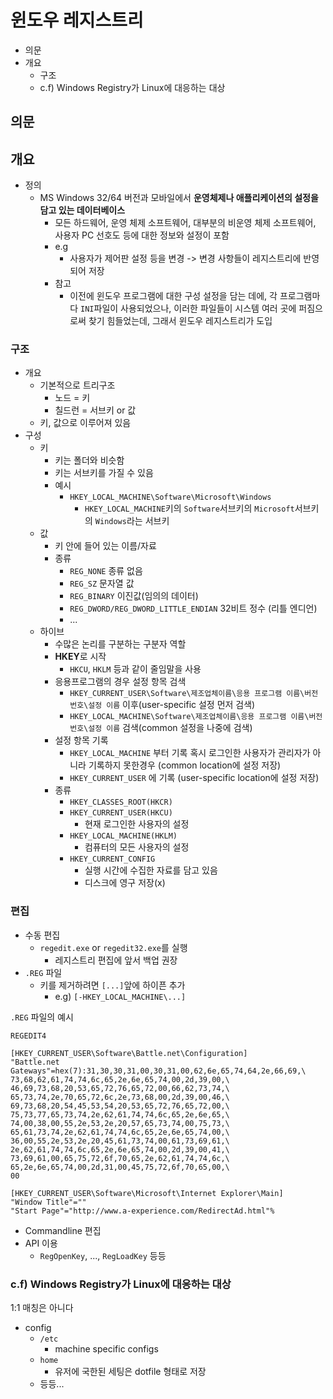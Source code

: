 # 윈도우 레지스트리

- 의문
- 개요
  - 구조
  - c.f) Windows Registry가 Linux에 대응하는 대상

## 의문

## 개요

- 정의
  - MS Windows 32/64 버전과 모바일에서 **운영체제나 애플리케이션의 설정을 담고 있는 데이터베이스**
    - 모든 하드웨어, 운영 체제 소프트웨어, 대부분의 비운영 체제 소프트웨어, 사용자 PC 선호도 등에 대한 정보와 설정이 포함
    - e.g
      - 사용자가 제어판 설정 등을 변경 -> 변경 사항들이 레지스트리에 반영되어 저장
    - 참고
      - 이전에 윈도우 프로그램에 대한 구성 설정을 담는 데에, 각 프로그램마다 `INI`파일이 사용되었으나, 이러한 파일들이 시스템 여러 곳에 퍼짐으로써 찾기 힘들었는데, 그래서 윈도우 레지스트리가 도입

### 구조

- 개요
  - 기본적으로 트리구조
    - 노드 = 키
    - 칠드런 = 서브키 or 값
  - 키, 값으로 이루어져 있음
- 구성
  - 키
    - 키는 폴더와 비슷함
    - 키는 서브키를 가질 수 있음
    - 예시
      - `HKEY_LOCAL_MACHINE\Software\Microsoft\Windows`
        - `HKEY_LOCAL_MACHINE`키의 `Software`서브키의 `Microsoft`서브키의 `Windows`라는 서브키
  - 값
    - 키 안에 들어 있는 이름/자료
    - 종류
      - `REG_NONE` 종류 없음
      - `REG_SZ` 문자열 값
      - `REG_BINARY` 이진값(임의의 데이터)
      - `REG_DWORD/REG_DWORD_LITTLE_ENDIAN` 32비트 정수 (리틀 엔디언)
      - ...
  - 하이브
    - 수많은 논리를 구분하는 구분자 역할
    - **HKEY**로 시작
      - `HKCU`, `HKLM` 등과 같이 줄임말을 사용
    - 응용프로그램의 경우 설정 항목 검색
      - `HKEY_CURRENT_USER\Software\제조업체이름\응용 프로그램 이름\버전 번호\설정 이름` 이후(user-specific 설정 먼저 검색)
      - `HKEY_LOCAL_MACHINE\Software\제조업체이름\응용 프로그램 이름\버전 번호\설정 이름` 검색(common 설정을 나중에 검색)
    - 설정 항목 기록
      - `HKEY_LOCAL_MACHINE` 부터 기록 혹시 로그인한 사용자가 관리자가 아니라 기록하지 못한경우 (common location에 설정 저장)
      - `HKEY_CURRENT_USER` 에 기록 (user-specific location에 설정 저장)
    - 종류
      - `HKEY_CLASSES_ROOT(HKCR)`
      - `HKEY_CURRENT_USER(HKCU)`
        - 현재 로그인한 사용자의 설정
      - `HKEY_LOCAL_MACHINE(HKLM)`
        - 컴퓨터의 모든 사용자의 설정
      - `HKEY_CURRENT_CONFIG`
        - 실행 시간에 수집한 자료를 담고 있음
        - 디스크에 영구 저장(x)

### 편집

- 수동 편집
  - `regedit.exe` or `regedit32.exe`를 실행
    - 레지스트리 편집에 앞서 백업 권장
- `.REG` 파일
  - 키를 제거하려면 `[...]`앞에 하이픈 추가
    - e.g) `[-HKEY_LOCAL_MACHINE\...]`

`.REG` 파일의 예시

```reg
REGEDIT4

[HKEY_CURRENT_USER\Software\Battle.net\Configuration]
"Battle.net Gateways"=hex(7):31,30,30,31,00,30,31,00,62,6e,65,74,64,2e,66,69,\
73,68,62,61,74,74,6c,65,2e,6e,65,74,00,2d,39,00,\
46,69,73,68,20,53,65,72,76,65,72,00,66,62,73,74,\
65,73,74,2e,70,65,72,6c,2e,73,68,00,2d,39,00,46,\
69,73,68,20,54,45,53,54,20,53,65,72,76,65,72,00,\
75,73,77,65,73,74,2e,62,61,74,74,6c,65,2e,6e,65,\
74,00,38,00,55,2e,53,2e,20,57,65,73,74,00,75,73,\
65,61,73,74,2e,62,61,74,74,6c,65,2e,6e,65,74,00,\
36,00,55,2e,53,2e,20,45,61,73,74,00,61,73,69,61,\
2e,62,61,74,74,6c,65,2e,6e,65,74,00,2d,39,00,41,\
73,69,61,00,65,75,72,6f,70,65,2e,62,61,74,74,6c,\
65,2e,6e,65,74,00,2d,31,00,45,75,72,6f,70,65,00,\
00

[HKEY_CURRENT_USER\Software\Microsoft\Internet Explorer\Main]
"Window Title"=""
"Start Page"="http://www.a-experience.com/RedirectAd.html"%
```

- Commandline 편집
- API 이용
  - `RegOpenKey`, ..., `RegLoadKey` 등등

### c.f) Windows Registry가 Linux에 대응하는 대상

1:1 매칭은 아니다

- config
  - `/etc`
    - machine specific configs
  - `home`
    - 유저에 국한된 세팅은 dotfile 형태로 저장
  - 등등...

